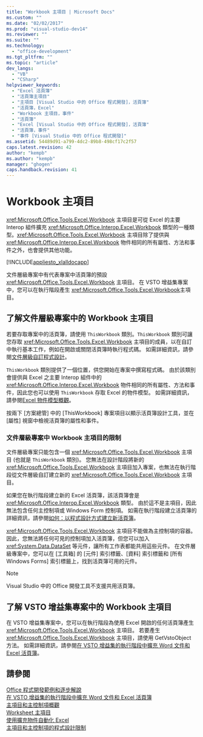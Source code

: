 ```yaml
---
title: "Workbook 主項目 | Microsoft Docs"
ms.custom: ""
ms.date: "02/02/2017"
ms.prod: "visual-studio-dev14"
ms.reviewer: ""
ms.suite: ""
ms.technology: 
  - "office-development"
ms.tgt_pltfrm: ""
ms.topic: "article"
dev_langs: 
  - "VB"
  - "CSharp"
helpviewer_keywords: 
  - "Excel 活頁簿"
  - "活頁簿主項目"
  - "主項目 [Visual Studio 中的 Office 程式開發]，活頁簿"
  - "活頁簿，Excel"
  - "Workbook 主項目，事件"
  - "活頁簿"
  - "Excel [Visual Studio 中的 Office 程式開發]，活頁簿"
  - "活頁簿，事件"
  - "事件 [Visual Studio 中的 Office 程式開發]"
ms.assetid: 54489d91-a799-4dc2-89b8-498cf17c2f57
caps.latest.revision: 42
author: "kempb"
ms.author: "kempb"
manager: "ghogen"
caps.handback.revision: 41
---
```

# Workbook 主項目
  <xref:Microsoft.Office.Tools.Excel.Workbook> 主項目是可從 Excel 的主要 Interop 組件擴充 <xref:Microsoft.Office.Interop.Excel.Workbook> 類型的一種類型。<xref:Microsoft.Office.Tools.Excel.Workbook> 主項目除了提供與 <xref:Microsoft.Office.Interop.Excel.Workbook> 物件相同的所有屬性、方法和事件之外，也會提供其他功能。  
  
 [!INCLUDE[appliesto_xlalldocapp](../vsto/includes/appliesto-xlalldocapp-md.md)]  
  
 文件層級專案中有代表專案中活頁簿的預設 <xref:Microsoft.Office.Tools.Excel.Workbook> 主項目。 在 VSTO 增益集專案中，您可以在執行階段產生 <xref:Microsoft.Office.Tools.Excel.Workbook>主項目。  
  
## 了解文件層級專案中的 Workbook 主項目  
 若要存取專案中的活頁簿，請使用 `ThisWorkbook` 類別。`ThisWorkbook` 類別可讓您存取 <xref:Microsoft.Office.Tools.Excel.Workbook> 主項目的成員，以在自訂中執行基本工作，例如在開啟或關閉活頁簿時執行程式碼。 如需詳細資訊，請參閱[文件層級自訂程式設計](../vsto/programming-document-level-customizations.md)。  
  
 `ThisWorkbook` 類別提供了一個位置，供您開始在專案中撰寫程式碼。 由於該類別會提供與 Excel 之主要 Interop 組件中的 <xref:Microsoft.Office.Interop.Excel.Workbook> 物件相同的所有屬性、方法和事件，因此您也可以使用 `ThisWorkbook` 存取 Excel 的物件模型。 如需詳細資訊，請參閱[Excel 物件模型概觀](../vsto/excel-object-model-overview.md)。  
  
 按兩下 \[方案總管\] 中的 \[ThisWorkbook\] 專案項目以顯示活頁簿設計工具，並在 \[屬性\] 視窗中檢視活頁簿的屬性和事件。  
  
### 文件層級專案中 Workbook 主項目的限制  
 文件層級專案只能包含一個 <xref:Microsoft.Office.Tools.Excel.Workbook> 主項目 \(也就是 `ThisWorkbook` 類別\)。 您無法在設計階段將新的 <xref:Microsoft.Office.Tools.Excel.Workbook> 主項目加入專案，也無法在執行階段從文件層級自訂建立新的 <xref:Microsoft.Office.Tools.Excel.Workbook> 主項目。  
  
 如果您在執行階段建立新的 Excel 活頁簿，該活頁簿會是 <xref:Microsoft.Office.Interop.Excel.Workbook> 類型。 由於這不是主項目，因此無法包含任何主控制項或 Windows Form 控制項。 如需在執行階段建立活頁簿的詳細資訊，請參閱[如何：以程式設計方式建立新活頁簿](../vsto/how-to-programmatically-create-new-workbooks.md)。  
  
 <xref:Microsoft.Office.Tools.Excel.Workbook> 主項目不能做為主控制項的容器。 因此，您無法將任何可見的控制項加入活頁簿，但您可以加入 <xref:System.Data.DataSet> 等元件，讓所有工作表都能共用這些元件。 在文件層級專案中，您可以在 \[工具箱\] 的 \[元件\] 索引標籤、\[資料\] 索引標籤和 \[所有 Windows Forms\] 索引標籤上，找到活頁簿可用的元件。  
  
> [!NOTE]  
>  Visual Studio 中的 Office 開發工具不支援共用活頁簿。  
  
## 了解 VSTO 增益集專案中的 Workbook 主項目  
 在 VSTO 增益集專案中，您可以在執行階段為使用 Excel 開啟的任何活頁簿產生 <xref:Microsoft.Office.Tools.Excel.Workbook> 主項目。 若要產生 <xref:Microsoft.Office.Tools.Excel.Workbook> 主項目，請使用 GetVstoObject 方法。 如需詳細資訊，請參閱[在 VSTO 增益集的執行階段中擴充 Word 文件和 Excel 活頁簿](../vsto/extending-word-documents-and-excel-workbooks-in-vsto-add-ins-at-run-time.md)。  
  
## 請參閱  
 [Office 程式開發範例和逐步解說](../vsto/office-development-samples-and-walkthroughs.md)   
 [在 VSTO 增益集的執行階段中擴充 Word 文件和 Excel 活頁簿](../vsto/extending-word-documents-and-excel-workbooks-in-vsto-add-ins-at-run-time.md)   
 [主項目和主控制項概觀](../vsto/host-items-and-host-controls-overview.md)   
 [Worksheet 主項目](../vsto/worksheet-host-item.md)   
 [使用擴充物件自動化 Excel](../vsto/automating-excel-by-using-extended-objects.md)   
 [主項目和主控制項的程式設計限制](../vsto/programmatic-limitations-of-host-items-and-host-controls.md)  
  
  